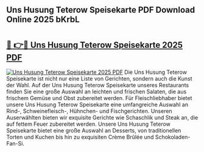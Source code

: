 ## Uns Husung Teterow Speisekarte PDF Download Online 2025 bKrbL

# <h2><a href="http://gc7j2bu.nevu.top/?p=Uns+Husung+Teterow+Speisekarte">🔗 👉🔴 Uns Husung Teterow Speisekarte 2025 PDF</a></h2>

[![Uns Husung Teterow Speisekarte 2025 PDF](https://i.imgur.com/dBaPXMq.png)](http://gc7j2bu.nevu.top/?p=Uns+Husung+Teterow+Speisekarte)
Die Uns Husung Teterow Speisekarte ist nicht nur eine Liste von Gerichten, sondern auch die Kunst der Wahl. Auf der Uns Husung Teterow Speisekarte unseres Restaurants finden Sie eine große Auswahl an leichten und frischen Salaten, die aus frischem Gemüse und Obst zubereitet werden. Für Fleischliebhaber bietet unsere Uns Husung Teterow Speisekarte eine umfangreiche Auswahl an Rind-, Schweinefleisch-, Hühnchen- und Fischgerichten. Unseren Auserwählten bieten wir exquisite Gerichte wie Schaschlik und Steak an, die auf fettem Feuer zubereitet werden. Unsere Uns Husung Teterow Speisekarte bietet eine große Auswahl an Desserts, von traditionellen Torten und Kuchen bis hin zu exquisiten Crème Brûlée und Schokoladen-Fan-Si.
